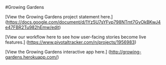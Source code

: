 #Growing Gardens

[View the Growing Gardens project statement here.]
(https://docs.google.com/document/d/1Yz5U7sYFvp798NTmt7GyOkBKwJ4e47FBR2Tu982hEmw/edit)

[View our workflow here to see how user-facing stories become live features.]
(https://www.pivotaltracker.com/n/projects/1956983)

[View the Growing Gardens interactive app here.]
(http://growing-gardens.herokuapp.com/)

